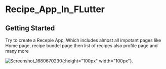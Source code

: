 # Recipe_App_In_FLutter


## Getting Started

Try to create a Recepie App, Which includes almost all impotant pages like Home page, recipe bundel page then list of recipes also profile page and many more

![Screenshot_1680670230](https://user-images.githubusercontent.com/104968699/230046892-c354b2d7-bfca-43be-a645-cb17277a72cd.png){:height="100px" width="100px"}.

